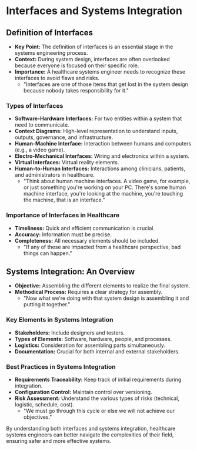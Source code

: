 # Interfaces and Systems Integration

## Definition of Interfaces
- **Key Point:** The definition of interfaces is an essential stage in the systems engineering process.
- **Context:** During system design, interfaces are often overlooked because everyone is focused on their specific role.
- **Importance:** A healthcare systems engineer needs to recognize these interfaces to avoid flaws and risks.
  - "Interfaces are one of those items that get lost in the system design because nobody takes responsibility for it."

### Types of Interfaces
- **Software-Hardware Interfaces:** For two entities within a system that need to communicate.
- **Context Diagrams:** High-level representation to understand inputs, outputs, governance, and infrastructure.
- **Human-Machine Interface:** Interaction between humans and computers (e.g., a video game).
- **Electro-Mechanical Interfaces:** Wiring and electronics within a system.
- **Virtual Interfaces:** Virtual reality elements.
- **Human-to-Human Interfaces:** Interactions among clinicians, patients, and administrators in healthcare.
  - "Think about human machine interfaces. A video game, for example, or just something you're working on your PC. There's some human machine interface, you're looking at the machine, you're touching the machine, that is an interface."

### Importance of Interfaces in Healthcare
- **Timeliness:** Quick and efficient communication is crucial.
- **Accuracy:** Information must be precise.
- **Completeness:** All necessary elements should be included.
  - "If any of these are impacted from a healthcare perspective, bad things can happen."

## Systems Integration: An Overview
- **Objective:** Assembling the different elements to realize the final system.
- **Methodical Process:** Requires a clear strategy for assembly.
  - "Now what we're doing with that system design is assembling it and putting it together."

### Key Elements in Systems Integration
- **Stakeholders:** Include designers and testers.
- **Types of Elements:** Software, hardware, people, and processes.
- **Logistics:** Consideration for assembling parts simultaneously.
- **Documentation:** Crucial for both internal and external stakeholders.

### Best Practices in Systems Integration
- **Requirements Traceability:** Keep track of initial requirements during integration.
- **Configuration Control:** Maintain control over versioning.
- **Risk Assessment:** Understand the various types of risks (technical, logistic, schedule, cost).
  - "We must go through this cycle or else we will not achieve our objectives."

By understanding both interfaces and systems integration, healthcare systems engineers can better navigate the complexities of their field, ensuring safer and more effective systems.